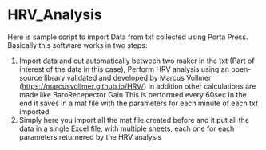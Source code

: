# HRV_Analysis
Here is sample script to import Data from txt collected using Porta Press. 
Basically this software works in two steps:
  1) Import data and cut automatically between two maker in the txt (Part of interest of the data in this case),
     Perform HRV analysis using an open-source library validated and developed by Marcus Vollmer (https://marcusvollmer.github.io/HRV/)
     In addition other calculations are made like BaroRecepector Gain
     This is performed every 60sec
     In the end it saves in a mat file with the parameters for each minute of each txt imported
  2) Simply here you import all the mat file created before and it put all the data in a single Excel file, 
     with multiple sheets, each one for each parameters returnered by the HRV analysis

